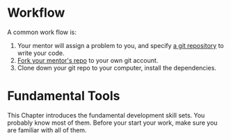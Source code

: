 # Workflow

A common work flow is:

1. Your mentor will assign a problem to you, and specify [a git repository](/chapter1/git.md#Repository) to write your code.
2. [Fork your mentor's repo](/chapter1/git.md) to your own git account.
3. Clone down your git repo to your computer, install the dependencies.

# Fundamental Tools

This Chapter introduces the fundamental development skill sets. You probably know most of them.  Before your start your work, make sure you are familiar with all of them.

